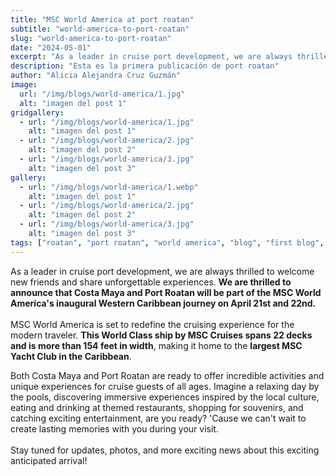```yaml
---
title: "MSC World America at port roatan"
subtitle: "world-america-to-port-roatan"
slug: "world-america-to-port-roatan"
date: "2024-05-01"
excerpt: "As a leader in cruise port development, we are always thrilled to welcome new friends..."
description: "Esta es la primera publicación de port roatan"
author: "Alicia Alejandra Cruz Guzmán"
image:
  url: "/img/blogs/world-america/1.jpg"
  alt: "imagen del post 1"
gridgallery:
  - url: "/img/blogs/world-america/1.jpg"
    alt: "imagen del post 1"
  - url: "/img/blogs/world-america/2.jpg"
    alt: "imagen del post 2"
  - url: "/img/blogs/world-america/3.jpg"
    alt: "imagen del post 3"
gallery:
  - url: "/img/blogs/world-america/1.webp"
    alt: "imagen del post 1"
  - url: "/img/blogs/world-america/2.jpg"
    alt: "imagen del post 2"
  - url: "/img/blogs/world-america/3.jpg"
    alt: "imagen del post 3"
tags: ["roatan", "port roatan", "world america", "blog", "first blog", "honduras"]
---
```


As a leader in cruise port development, we are always thrilled to welcome new friends and share unforgettable experiences. <b>We are thrilled to announce that Costa Maya and Port Roatan will be part of the MSC World America's inaugural Western Caribbean journey on April 21st and 22nd.</b>
<br><br>
MSC World America is set to redefine the cruising experience for the modern traveler. <b>This World Class ship by MSC Cruises spans 22 decks and is more than 154 feet in width</b>, making it home to the <b>largest MSC Yacht Club in the Caribbean</b>.
<!--split-->
Both Costa Maya and Port Roatan are ready to offer incredible activities and unique experiences for cruise guests of all ages. Imagine a relaxing day by the pools, discovering immersive experiences inspired by the local culture, eating and drinking at themed restaurants, shopping for souvenirs, and catching exciting entertainment, are you ready? 'Cause we can't wait to create lasting memories with you during your visit.
<br><br>
Stay tuned for updates, photos, and more exciting news about this exciting anticipated arrival!